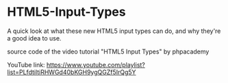 # HTML5-Input-Types
A quick look at what these new HTML5 input types can do, and why they're a good idea to use.

source code of the video tutorial "HTML5 Input Types" by phpacademy

YouTube link:
https://www.youtube.com/playlist?list=PLfdtiltiRHWGd40bKGH9ygQGZf5IrQg5Y
